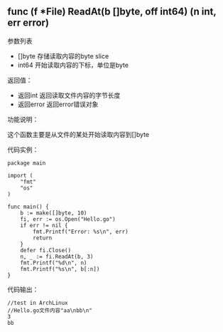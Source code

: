 ## func (f *File) ReadAt(b []byte, off int64) (n int, err error)

参数列表

- []byte 存储读取内容的byte slice
- int64 开始读取内容的下标，单位是byte

返回值：

- 返回int 返回读取文件内容的字节长度
- 返回error 返回error错误对象

功能说明：

这个函数主要是从文件的某处开始读取内容到[]byte

代码实例：

    package main

    import (
        "fmt"
        "os"
    )

    func main() {
        b := make([]byte, 10)
        fi, err := os.Open("Hello.go")
        if err != nil {
            fmt.Printf("Error: %s\n", err)
            return
        }
        defer fi.Close()
        n, _ := fi.ReadAt(b, 3)
        fmt.Printf("%d\n", n)
        fmt.Printf("%s\n", b[:n])
    }

代码输出：

    //test in ArchLinux
    //Hello.go文件内容"aa\nbb\n"
    3
    bb
